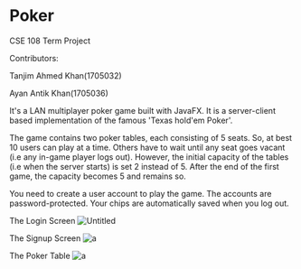 # Poker
CSE 108 Term Project

Contributors:

Tanjim Ahmed Khan(1705032)

Ayan Antik Khan(1705036)

It's a LAN multiplayer poker game built with JavaFX. It is a server-client based implementation of the famous 'Texas hold'em Poker'.

The game contains two poker tables, each consisting of 5 seats. So, at best 10 users can play at a time. Others have to wait until
any seat goes vacant (i.e any in-game player logs out). However, the initial capacity of the tables (i.e when the server starts) is
set 2 instead of 5. After the end of the first game, the capacity becomes 5 and remains so.

You need to create a user account to play the game. The accounts are password-protected. Your chips are automatically saved when 
you log out.


The Login Screen
![Untitled](https://user-images.githubusercontent.com/45909948/56754444-df4f5700-67ae-11e9-8013-392c97ae3f48.png)


The Signup Screen
![a](https://user-images.githubusercontent.com/Ayan-Antik/OnlinePoker/master/src/resources/signup.jpg)


The Poker Table
![a](https://user-images.githubusercontent.com/45909948/56754494-0443ca00-67af-11e9-9f33-745d9819c0f1.png)

